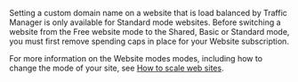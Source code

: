 Setting a custom domain name on a website that is load balanced by Traffic Manager is only available for Standard mode websites. Before switching a website from the Free website mode to the Shared, Basic or Standard mode, you must first remove spending caps in place for your Website subscription. 

For more information on the Website modes modes, including how to change the mode of your site, see [How to scale web sites](/documentation/articles/web-sites-scale/).